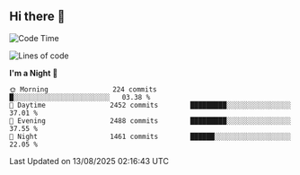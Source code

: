 ## Hi there 👋

<!--
**Wangmerlyn/Wangmerlyn** is a ✨ _special_ ✨ repository because its `README.md` (this file) appears on your GitHub profile.

Here are some ideas to get you started:

- 🔭 I’m currently working on ...
- 🌱 I’m currently learning ...
- 👯 I’m looking to collaborate on ...
- 🤔 I’m looking for help with ...
- 💬 Ask me about ...
- 📫 How to reach me: ...
- 😄 Pronouns: ...
- ⚡ Fun fact: ...
-->
<!--START_SECTION:waka-->
![Code Time](http://img.shields.io/badge/Code%20Time-498%20hrs%2053%20mins-blue)

![Lines of code](https://img.shields.io/badge/From%20Hello%20World%20I%27ve%20Written-41.4%20million%20lines%20of%20code-blue)

**I'm a Night 🦉** 

```text
🌞 Morning                224 commits         █░░░░░░░░░░░░░░░░░░░░░░░░   03.38 % 
🌆 Daytime                2452 commits        █████████░░░░░░░░░░░░░░░░   37.01 % 
🌃 Evening                2488 commits        █████████░░░░░░░░░░░░░░░░   37.55 % 
🌙 Night                  1461 commits        ██████░░░░░░░░░░░░░░░░░░░   22.05 % 
```



 Last Updated on 13/08/2025 02:16:43 UTC
<!--END_SECTION:waka-->
